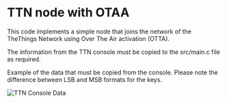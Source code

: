 # TTN node with OTAA

This code implements a simple node that joins the network of the TheThings Network using Over The Air activation (OTTA).

The information from the TTN console must be copied to the src/main.c file as required.

Example of the data that must be copied from the console. Please note the difference between LSB and MSB formats for the keys.

![TTN Console Data](../images/OTAA_parameters.png?raw=true "TTN Console Data")
